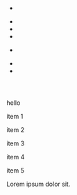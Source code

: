 

<!--  div.test -->
<div class="test"></div>

<!-- div#kk -->
<div id="kk"></div>

<!-- div>ul>li 자식--> 
<div>
	<ul>
		<li></li>
	</ul>
</div>

<!-- div>ul+ol 형제 -->
<div>
	<ul></ul>
	<ol></ol>
</div>

<!-- ul>li*3 -->
<ul>
	<li></li>
	<li></li>
	<li></li>
</ul>

<!--  div>ul>li^ol -->
<div>
	<ul>
		<li></li>
	</ul>
	<ol></ol>
</div>


<!-- div>(header>ul>li>a*2)+footer>p -->
<div>
	<header>
		<ul>
			<li><a href=""></a></li>
			<li><a href=""></a></li>
		</ul>
	</header>
	<footer>
		<p></p>
	</footer>
</div>

<!-- p{hello} -->
<p>hello</p>


<!--  p.class${item $}*5 -->
<p class="class1">item 1</p>
<p class="class2">item 2</p>
<p class="class3">item 3</p>
<p class="class4">item 4</p>
<p class="class5">item 5</p>


<!-- p>lorem or p>lorem5 -->
<p>Lorem ipsum dolor sit.</p>

<!--  -->
<!--  -->
<!--  -->
<!--  -->


